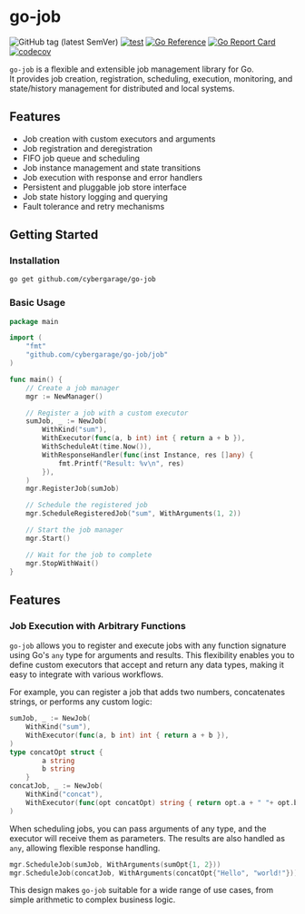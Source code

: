 # go-job

![GitHub tag (latest SemVer)](https://img.shields.io/github/v/tag/cybergarage/go-job)
[![test](https://github.com/cybergarage/go-job/actions/workflows/make.yml/badge.svg)](https://github.com/cybergarage/go-job/actions/workflows/make.yml)
[![Go Reference](https://pkg.go.dev/badge/github.com/cybergarage/go-job.svg)](https://pkg.go.dev/github.com/cybergarage/go-job)
 [![Go Report Card](https://img.shields.io/badge/go%20report-A%2B-brightgreen)](https://goreportcard.com/report/github.com/cybergarage/go-job) 
 [![codecov](https://codecov.io/gh/cybergarage/go-job/graph/badge.svg?token=OCU5V0H3OX)](https://codecov.io/gh/cybergarage/go-job)

`go-job` is a flexible and extensible job management library for Go.  
It provides job creation, registration, scheduling, execution, monitoring, and state/history management for distributed and local systems.

## Features

- Job creation with custom executors and arguments
- Job registration and deregistration
- FIFO job queue and scheduling
- Job instance management and state transitions
- Job execution with response and error handlers
- Persistent and pluggable job store interface
- Job state history logging and querying
- Fault tolerance and retry mechanisms

## Getting Started

### Installation

```sh
go get github.com/cybergarage/go-job
```

### Basic Usage

```go
package main

import (
    "fmt"
    "github.com/cybergarage/go-job/job"
)

func main() {
	// Create a job manager
	mgr := NewManager()

	// Register a job with a custom executor
	sumJob, _ := NewJob(
		WithKind("sum"),
		WithExecutor(func(a, b int) int { return a + b }),
		WithScheduleAt(time.Now()),
		WithResponseHandler(func(inst Instance, res []any) {
			fmt.Printf("Result: %v\n", res)
		}),
	)
	mgr.RegisterJob(sumJob)

	// Schedule the registered job
	mgr.ScheduleRegisteredJob("sum", WithArguments(1, 2))

	// Start the job manager
	mgr.Start()

	// Wait for the job to complete
	mgr.StopWithWait()
}
```

## Features

### Job Execution with Arbitrary Functions

`go-job` allows you to register and execute jobs with any function signature using Go's `any` type for arguments and results. This flexibility enables you to define custom executors that accept and return any data types, making it easy to integrate with various workflows.

For example, you can register a job that adds two numbers, concatenates strings, or performs any custom logic:

```go
sumJob, _ := NewJob(
	WithKind("sum"),
	WithExecutor(func(a, b int) int { return a + b }),
)
type concatOpt struct {
		a string
		b string
	}
concatJob, _ := NewJob(
	WithKind("concat"),
	WithExecutor(func(opt concatOpt) string { return opt.a + " "+ opt.b }),
)
```

When scheduling jobs, you can pass arguments of any type, and the executor will receive them as parameters. The results are also handled as `any`, allowing flexible response handling.

```go
mgr.ScheduleJob(sumJob, WithArguments(sumOpt{1, 2}))
mgr.ScheduleJob(concatJob, WithArguments(concatOpt{"Hello", "world!"}))
```

This design makes `go-job` suitable for a wide range of use cases, from simple arithmetic to complex business logic.
